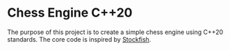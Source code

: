 # Chess Engine C++20
The purpose of this project is to create a simple chess engine using C++20 standards. The core code is inspired by [Stockfish](https://github.com/official-stockfish/Stockfish).